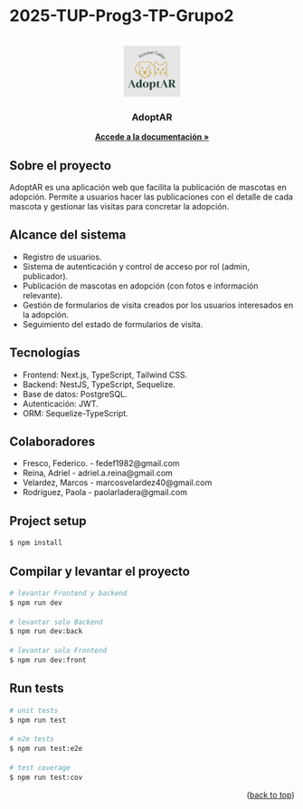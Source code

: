 <a name="readme-top"></a>
# 2025-TUP-Prog3-TP-Grupo2

<!-- PROJECT LOGO -->
<br />
<div align="center">
  <a href="https://docs.google.com/document/d/1Tp3NS1_4iSdxhbV2G0Gn1zKr3-Gh8gFu/edit?usp=sharing&ouid=109882683574158321015&rtpof=true&sd=true">
    <img src="./frontend/public/adoptar_logo.png" alt="Logo" width="100" height="90">
  </a>

  <h3 align="center">AdoptAR</h3>

  <p align="center">
    <a href="https://docs.google.com/document/d/1Tp3NS1_4iSdxhbV2G0Gn1zKr3-Gh8gFu/edit?usp=sharing&ouid=109882683574158321015&rtpof=true&sd=true"><strong>Accede a la documentación »</strong></a>
  </p>
</div>

## Sobre el proyecto

AdoptAR es una aplicación web que facilita la publicación de mascotas en adopción. Permite a usuarios hacer las publicaciones con el detalle de cada mascota y gestionar las visitas para concretar la adopción.

## Alcance del sistema

<ul>
  <li>Registro de usuarios.</li>
  <li>Sistema de autenticación y control de acceso por rol (admin, publicador).</li>
  <li>Publicación de mascotas en adopción (con fotos e información relevante).</li>
  <li>Gestión de formularios de visita creados por los usuarios interesados en la adopción.</li>
  <li>Seguimiento del estado de formularios de visita.</li>

</ul>

## Tecnologías

<ul>
  <li>Frontend: Next.js, TypeScript, Tailwind CSS.</li>
  <li>Backend: NestJS, TypeScript, Sequelize.</li>
  <li>Base de datos: PostgreSQL.</li>
  <li>Autenticación: JWT.</li>
  <li>ORM: Sequelize-TypeScript.</li>
</ul>

## Colaboradores

<ul>
  <li>Fresco, Federico. - fedef1982@gmail.com</li>
  <li>Reina, Adriel - adriel.a.reina@gmail.com</li>
  <li>Velardez, Marcos - marcosvelardez40@gmail.com</li>
  <li>Rodríguez, Paola - paolarladera@gmail.com</li>
</ul>



## Project setup

```bash
$ npm install
```

## Compilar y levantar el proyecto

```bash
# levantar Frontend y backend
$ npm run dev

# levantar solo Backend
$ npm run dev:back

# levantar solo Frontend
$ npm run dev:front

```

## Run tests

```bash
# unit tests
$ npm run test

# e2e tests
$ npm run test:e2e

# test coverage
$ npm run test:cov
```
<p align="right">(<a href="#readme-top">back to top</a>)</p>